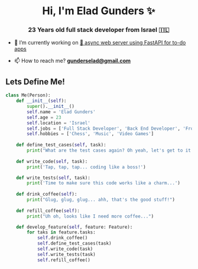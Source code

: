 <h1 align="center">Hi, I'm Elad Gunders ✨</h1>

<h3 align="center">23 Years old full stack developer from Israel 🇮🇱</h3>

- 🔭 I’m currently working on [🚀 async web server using FastAPI for to-do apps](https://github.com/eladgunders/todos_back)

- 📫 How to reach me? **gunderselad@gmail.com**

## Lets Define Me!

```python
class Me(Person):
    def __init__(self):
        super().__init__()
        self.name = 'Elad Gunders'
        self.age = 23
        self.location = 'Israel'
        self.jobs = ['Full Stack Developer', 'Back End Developer', 'Front End Developer']
        self.hobbies = ['Chess', 'Music', 'Video Games']
        
    def define_test_cases(self, task):
        print("What are the test cases again? Oh yeah, let's get to it...")
        
    def write_code(self, task):
        print('Tap, tap, tap... coding like a boss!')

    def write_tests(self, task):
        print('Time to make sure this code works like a charm...')
        
    def drink_coffee(self):
        print("Glug, glug, glug... ahh, that's the good stuff!")
      
    def refill_coffee(self):
        print("Uh oh, looks like I need more coffee...")

    def develop_feature(self, feature: Feature):
        for taks in feature.tasks:
            self.drink_coffee()
            self.define_test_cases(task)
            self.write_code(task)
            self.write_tests(task)
            self.refill_coffee()
```
